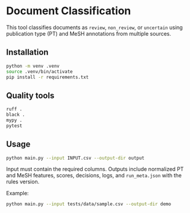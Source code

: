 # Document Classification

This tool classifies documents as `review`, `non_review`, or `uncertain`
using publication type (PT) and MeSH annotations from multiple sources.

## Installation

```bash
python -m venv .venv
source .venv/bin/activate
pip install -r requirements.txt
```

## Quality tools

```bash
ruff .
black .
mypy .
pytest
```

## Usage

```bash
python main.py --input INPUT.csv --output-dir output
```

Input must contain the required columns. Outputs include normalized PT
and MeSH features, scores, decisions, logs, and `run_meta.json` with the
rules version.

Example:

```bash
python main.py --input tests/data/sample.csv --output-dir demo
```
